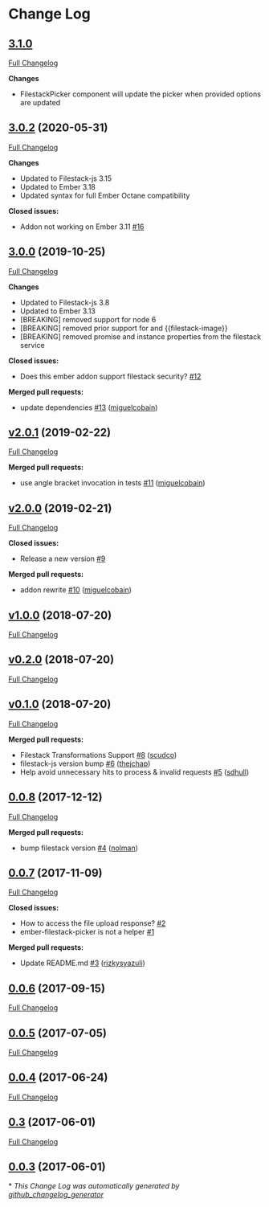 # Change Log

## [3.1.0](https://github.com/mminkoff/ember-filestack/tree/HEAD)

[Full Changelog](https://github.com/mminkoff/ember-filestack/compare/v3.0.2...HEAD)

**Changes**

- FilestackPicker component will update the picker when provided options are updated

## [3.0.2](https://github.com/mminkoff/ember-filestack/tree/3.0.2) (2020-05-31)

[Full Changelog](https://github.com/mminkoff/ember-filestack/compare/v3.0.0...HEAD)

**Changes**

- Updated to Filestack-js 3.15
- Updated to Ember 3.18
- Updated syntax for full Ember Octane compatibility

**Closed issues:**

- Addon not working on Ember 3.11 [\#16](https://github.com/mminkoff/ember-filestack/issues/16)

## [3.0.0](https://github.com/mminkoff/ember-filestack/tree/3.0.0) (2019-10-25)

[Full Changelog](https://github.com/mminkoff/ember-filestack/compare/v2.0.1...HEAD)

**Changes**

- Updated to Filestack-js 3.8
- Updated to Ember 3.13
- [BREAKING] removed support for node 6
- [BREAKING] removed prior support for <EmberFilestackPicker/> and {{filestack-image}}
- [BREAKING] removed promise and instance properties from the filestack service

**Closed issues:**

- Does this ember addon support filestack security? [\#12](https://github.com/mminkoff/ember-filestack/issues/12)

**Merged pull requests:**

- update dependencies [\#13](https://github.com/mminkoff/ember-filestack/pull/13) ([miguelcobain](https://github.com/miguelcobain))

## [v2.0.1](https://github.com/mminkoff/ember-filestack/tree/v2.0.1) (2019-02-22)
[Full Changelog](https://github.com/mminkoff/ember-filestack/compare/v2.0.0...v2.0.1)

**Merged pull requests:**

- use angle bracket invocation in tests [\#11](https://github.com/mminkoff/ember-filestack/pull/11) ([miguelcobain](https://github.com/miguelcobain))

## [v2.0.0](https://github.com/mminkoff/ember-filestack/tree/v2.0.0) (2019-02-21)
[Full Changelog](https://github.com/mminkoff/ember-filestack/compare/v1.0.0...v2.0.0)

**Closed issues:**

- Release a new version [\#9](https://github.com/mminkoff/ember-filestack/issues/9)

**Merged pull requests:**

- addon rewrite [\#10](https://github.com/mminkoff/ember-filestack/pull/10) ([miguelcobain](https://github.com/miguelcobain))

## [v1.0.0](https://github.com/mminkoff/ember-filestack/tree/v1.0.0) (2018-07-20)
[Full Changelog](https://github.com/mminkoff/ember-filestack/compare/v0.2.0...v1.0.0)

## [v0.2.0](https://github.com/mminkoff/ember-filestack/tree/v0.2.0) (2018-07-20)
[Full Changelog](https://github.com/mminkoff/ember-filestack/compare/v0.1.0...v0.2.0)

## [v0.1.0](https://github.com/mminkoff/ember-filestack/tree/v0.1.0) (2018-07-20)
[Full Changelog](https://github.com/mminkoff/ember-filestack/compare/0.0.8...v0.1.0)

**Merged pull requests:**

- Filestack Transformations Support [\#8](https://github.com/mminkoff/ember-filestack/pull/8) ([scudco](https://github.com/scudco))
- filestack-js version bump [\#6](https://github.com/mminkoff/ember-filestack/pull/6) ([thejchap](https://github.com/thejchap))
- Help avoid unnecessary hits to process & invalid requests [\#5](https://github.com/mminkoff/ember-filestack/pull/5) ([sdhull](https://github.com/sdhull))

## [0.0.8](https://github.com/mminkoff/ember-filestack/tree/0.0.8) (2017-12-12)
[Full Changelog](https://github.com/mminkoff/ember-filestack/compare/0.0.7...0.0.8)

**Merged pull requests:**

- bump filestack version [\#4](https://github.com/mminkoff/ember-filestack/pull/4) ([nolman](https://github.com/nolman))

## [0.0.7](https://github.com/mminkoff/ember-filestack/tree/0.0.7) (2017-11-09)
[Full Changelog](https://github.com/mminkoff/ember-filestack/compare/0.0.6...0.0.7)

**Closed issues:**

- How to access the file upload response? [\#2](https://github.com/mminkoff/ember-filestack/issues/2)
- ember-filestack-picker is not a helper [\#1](https://github.com/mminkoff/ember-filestack/issues/1)

**Merged pull requests:**

- Update README.md [\#3](https://github.com/mminkoff/ember-filestack/pull/3) ([rizkysyazuli](https://github.com/rizkysyazuli))

## [0.0.6](https://github.com/mminkoff/ember-filestack/tree/0.0.6) (2017-09-15)
[Full Changelog](https://github.com/mminkoff/ember-filestack/compare/0.0.5...0.0.6)

## [0.0.5](https://github.com/mminkoff/ember-filestack/tree/0.0.5) (2017-07-05)
[Full Changelog](https://github.com/mminkoff/ember-filestack/compare/0.0.4...0.0.5)

## [0.0.4](https://github.com/mminkoff/ember-filestack/tree/0.0.4) (2017-06-24)
[Full Changelog](https://github.com/mminkoff/ember-filestack/compare/0.3...0.0.4)

## [0.3](https://github.com/mminkoff/ember-filestack/tree/0.3) (2017-06-01)
[Full Changelog](https://github.com/mminkoff/ember-filestack/compare/0.0.3...0.3)

## [0.0.3](https://github.com/mminkoff/ember-filestack/tree/0.0.3) (2017-06-01)


\* *This Change Log was automatically generated by [github_changelog_generator](https://github.com/skywinder/Github-Changelog-Generator)*
